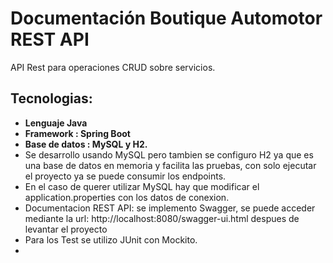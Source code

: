# Documentación Boutique Automotor REST API
API Rest para operaciones CRUD sobre servicios.

## Tecnologias:
- **Lenguaje Java**
- **Framework : Spring Boot**
- **Base de datos : MySQL y H2.**
- Se desarrollo usando MySQL pero tambien se configuro H2 ya que es una base de datos en memoria
  y facilita las pruebas, con solo ejecutar el proyecto ya se puede consumir los endpoints.
- En el caso de querer utilizar MySQL hay que modificar el application.properties con los datos de conexion.
- Documentacion REST API: se implemento Swagger, se puede acceder mediante la url: http://localhost:8080/swagger-ui.html despues de levantar el proyecto
- Para los Test se utilizo JUnit con Mockito.
- 